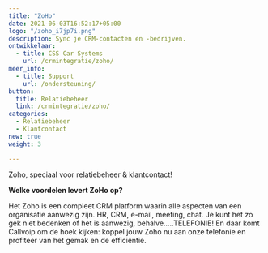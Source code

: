 ```yaml
---
title: "ZoHo"
date: 2021-06-03T16:52:17+05:00
logo: "/zoho_i7jp7i.png"
description: Sync je CRM-contacten en -bedrijven.
ontwikkelaar:
  - title: CSS Car Systems
    url: /crmintegratie/zoho/
meer_info:
  - title: Support
    url: /ondersteuning/
button:
  title: Relatiebeheer
  link: /crmintegratie/zoho/
categories:
  - Relatiebeheer
  - Klantcontact
new: true
weight: 3

---
```


Zoho, speciaal voor relatiebeheer & klantcontact!

**Welke voordelen levert ZoHo op?**

Het Zoho is een compleet CRM platform waarin alle aspecten van een organisatie aanwezig zijn. HR, CRM, e-mail, meeting, chat. Je kunt het zo gek niet bedenken of het is aanwezig, behalve…..TELEFONIE! En daar komt Callvoip om de hoek kijken: koppel jouw Zoho nu aan onze telefonie en profiteer van het gemak en de efficiëntie.
